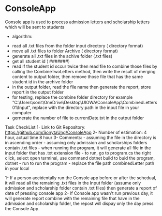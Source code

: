 # ConsoleApp
Console app is used to process admission letters and scholarship letters which will be sent to students

+ algorithm:
- read all .txt files from the folder input directory ( directory format)
- move all .txt files to folder Archive ( directory format)
- generate all .txt files in the achive folder (.txt files)
- get all student id ( #######)
- read if the student id occur twice then read file to combine those files by calling the CombineTwoLetters method, then write the result of merging content to output folder, then remove those file that has the same student id in the archive folder
- in the output folder, read the file name then generate the report, store report in the output folder
- for testing, replace the combine folder directory for example "C:\Users\sonit\OneDrive\Desktop\UIOWA\ConsoleApp\CombinedLetters01\Input\", replace with the directory path in the input file in your computer
- gernerate the number of file to currentDate.txt in the output folder


Task CheckList
1- Link to Git Repository: https://github.com/SonytaUng/ConsoleApp
2- Number of estimation: 4 hour, actual time 8 hour
3-  Comments:
    - assuming the file in the directory is in ascending order
    - assuming only admission and scholarships folders contain .txt files
    - when  running the program, it will generate all file in the input folder that has .txt extension file
    - to run, go to program.cs the right click, select open terminal, use command dotnet build to buid the program, dotnet 
    - run to run the program
    - replace the file path combinedLetter path in your local

1- If a person accidentally run the Console app before or after the schedual, it will read all the remaining .txt files in the Input folder (assume only admission and scholarship folder contain .txt files) then generate a report of date of pressing console app
2- If Console app wasn't run previous day, it will generate report combine with the remaining file that have in the admission and scholarship folder, the repost will dispay only the day press the Console App. 
